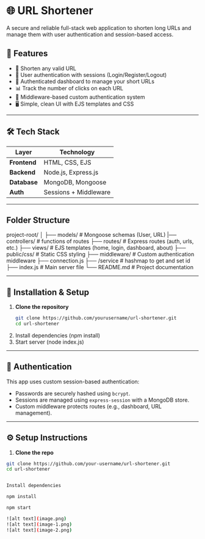 # 🌐 URL Shortener

A secure and reliable full-stack web application to shorten long URLs and manage them with user authentication and session-based access.

## 🚀 Features

- 🔗 Shorten any valid URL
- 🔐 User authentication with sessions (Login/Register/Logout)
- 👤 Authenticated dashboard to manage your short URLs
- 📊 Track the number of clicks on each URL
- 🧠 Middleware-based custom authentication system
- 🖥️ Simple, clean UI with EJS templates and CSS

---

## 🛠️ Tech Stack

| Layer        | Technology           |
|--------------|----------------------|
| **Frontend** | HTML, CSS, EJS       |
| **Backend**  | Node.js, Express.js  |
| **Database** | MongoDB, Mongoose    |
| **Auth**     | Sessions + Middleware|

---



## Folder Structure
project-root/
│
├── models/ # Mongoose schemas (User, URL)
|── controllers/ # functions of routes
├── routes/ # Express routes (auth, urls, etc.)
├── views/ # EJS templates (home, login, dashboard, about)
├── public/css/ # Static CSS styling
├── middleware/ # Custom authentication middleware
├── connection.js
├── /service # hashmap to get and set id
├── index.js # Main server file
└── README.md # Project documentation


---

## 🔧 Installation & Setup

1. **Clone the repository**
   ```bash
   git clone https://github.com/yourusername/url-shortener.git
   cd url-shortener
2. Install dependencies (npm install)
3. Start server (node index.js)


---

## 🔐 Authentication

This app uses custom session-based authentication:

- Passwords are securely hashed using `bcrypt`.
- Sessions are managed using `express-session` with a MongoDB store.
- Custom middleware protects routes (e.g., dashboard, URL management).

---

## ⚙️ Setup Instructions

1. **Clone the repo**

```bash
git clone https://github.com/your-username/url-shortener.git
cd url-shortener


Install dependencies

npm install

npm start

![alt text](image.png)
![alt text](image-1.png)
![alt text](image-2.png)